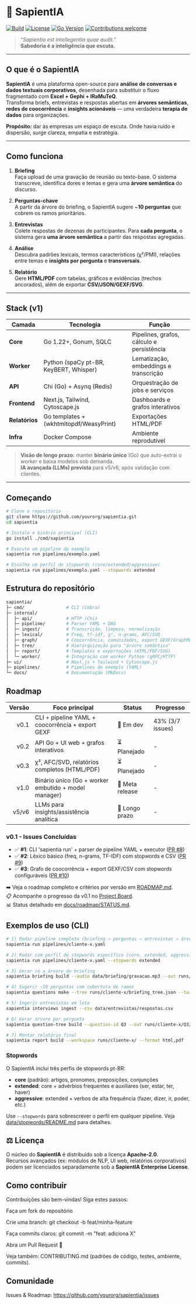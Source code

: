 # 🌿 SapientIA

[![Build](https://img.shields.io/github/actions/workflow/status/yourorg/sapientia/ci.yml?branch=main&label=build)](https://github.com/yourorg/sapientia/actions)
[![License](https://img.shields.io/github/license/yourorg/sapientia)](LICENSE)
[![Go Version](https://img.shields.io/github/go-mod/go-version/yourorg/sapientia)](go.mod)
[![Contributions welcome](https://img.shields.io/badge/contributions-welcome-brightgreen.svg)](CONTRIBUTING.md)

> “_Sapientia est intellegentia quae audit._”  
> **Sabedoria é a inteligência que escuta.**

---

## O que é o SapientIA

**SapientIA** é uma plataforma open-source para **análise de conversas e dados textuais corporativos**, desenhada para substituir o fluxo fragmentado com **Excel + Gephi + IRaMuTeQ**.  
Transforma briefs, entrevistas e respostas abertas em **árvores semânticas**, **redes de coocorrência** e **insights acionáveis** — uma verdadeira **terapia de dados** para organizações.

**Propósito:** dar às empresas um espaço de escuta. Onde havia ruído e dispersão, surge clareza, empatia e estratégia.

---

## Como funciona

1. **Briefing**  
   Faça upload de uma gravação de reunião ou texto-base. O sistema transcreve, identifica dores e temas e gera uma **árvore semântica** do discurso.

2. **Perguntas-chave**  
   A partir da árvore do briefing, o SapientIA sugere ~**10 perguntas** que cobrem os ramos prioritários.

3. **Entrevistas**  
   Colete respostas de dezenas de participantes. Para **cada pergunta**, o sistema gera **uma árvore semântica** a partir das respostas agregadas.

4. **Análise**  
   Descubra padrões lexicais, termos característicos (χ²/PMI), relações entre temas e **insights por pergunta** e **transversais**.

5. **Relatório**  
   Gere **HTML/PDF** com tabelas, gráficos e evidências (trechos ancorados), além de exportar **CSV/JSON/GEXF/SVG**.

---

## Stack (v1)

| Camada         | Tecnologia                              | Função                                    |
| -------------- | --------------------------------------- | ----------------------------------------- |
| **Core**       | Go 1.22+, Gonum, SQLC                   | Pipelines, grafos, cálculo e persistência |
| **Worker**     | Python (spaCy pt-BR, KeyBERT, Whisper)  | Lematização, embeddings e transcrição     |
| **API**        | Chi (Go) + Asynq (Redis)                | Orquestração de jobs e serviços           |
| **Frontend**   | Next.js, Tailwind, Cytoscape.js         | Dashboards e grafos interativos           |
| **Relatórios** | Go templates + (wkhtmltopdf/WeasyPrint) | Exportações HTML/PDF                      |
| **Infra**      | Docker Compose                          | Ambiente reprodutível                     |

> **Visão de longo prazo:** manter **binário único** (Go) que auto-extrai o _worker_ e baixa modelos sob demanda.  
> **IA avançada (LLMs) prevista** para v5/v6, após validação com clientes.

---

## Começando

```bash
# Clone o repositório
git clone https://github.com/yourorg/sapientia.git
cd sapientia

# Instale o binário principal (CLI)
go install ./cmd/sapientia

# Execute um pipeline de exemplo
sapientia run pipelines/exemplo.yaml

# Escolha um perfil de stopwords (core/extended/aggressive)
sapientia run pipelines/exemplo.yaml --stopwords extended
```

## Estrutura do repositório

```bash
sapientia/
├─ cmd/                # CLI (Cobra)
├─ internal/
│  ├─ api/             # HTTP (Chi)
│  ├─ pipeline/        # Parser YAML + DAG
│  ├─ ingest/          # Transcrição, limpeza, normalização
│  ├─ lexical/         # Freq, tf-idf, χ², n-grams, AFC/SVD
│  ├─ graph/           # Coocorrência, comunidades, export GEXF/GraphML
│  ├─ tree/            # Hierarquização para "árvore semântica"
│  ├─ report/          # Templates e exportações (HTML/PDF/SVG)
│  └─ worker/          # Integração com worker Python (gRPC/HTTP)
├─ ui/                 # Next.js + Tailwind + Cytoscape.js
├─ pipelines/          # Pipelines de exemplo (YAML)
└─ docs/               # Documentação (MkDocs)
```

## Roadmap

| Versão | Foco principal                                       | Status          | Progresso        |
| -----: | ---------------------------------------------------- | --------------- | ---------------- |
|   v0.1 | CLI + pipeline YAML + coocorrência + export GEXF     | 🔄 Em dev       | 43% (3/7 issues) |
|   v0.2 | API Go + UI web + grafos interativos                 | ⏳ Planejado    | -                |
|   v0.3 | χ², AFC/SVD, relatórios completos (HTML/PDF)         | ⏳ Planejado    | -                |
|   v1.0 | Binário único (Go + worker embutido + model manager) | 🎯 Meta release | -                |
|  v5/v6 | LLMs para insights/assistência analítica             | 🔮 Longo prazo  | -                |

### v0.1 - Issues Concluídas

- ✅ **#1**: CLI 'sapientia run' + parser de pipeline YAML + executor ([PR #8](https://github.com/lucasrafaldini/sapientIA/pull/8))
- ✅ **#2**: Léxico básico (freq, n-grams, TF-IDF) com stopwords e CSV ([PR #9](https://github.com/lucasrafaldini/sapientIA/pull/9))
- ✅ **#3**: Grafo de coocorrência + export GEXF/CSV com stopwords configuráveis ([PR #10](https://github.com/lucasrafaldini/sapientIA/pull/10))

➡️ Veja o roadmap completo e critérios por versão em [ROADMAP.md](ROADMAP.md).  
📋 Acompanhe o progresso da v0.1 no [Project Board](https://github.com/users/lucasrafaldini/projects/1).  
📊 Status detalhado em [docs/roadmap/STATUS.md](docs/roadmap/STATUS.md).

## Exemplos de uso (CLI)

```bash
# 1) Rodar pipeline completo (briefing → perguntas → entrevistas → árvores → relatório)
sapientia run pipelines/cliente-x.yaml

# 2) Rodar com perfil de stopwords específico (core, extended, aggressive)
sapientia run pipelines/cliente-x.yaml --stopwords extended

# 3) Gerar só a árvore do briefing
sapientia briefing build --audio data/briefing/gravacao.mp3 --out runs/cliente-x/

# 4) Sugerir ~10 perguntas com cobertura de ramos
sapientia questions make --tree runs/cliente-x/briefing_tree.json --target 10

# 5) Ingerir entrevistas em lote
sapientia interviews ingest --csv data/entrevistas/respostas.csv

# 6) Gerar árvore por pergunta
sapientia question-tree build --question-id Q3 --out runs/cliente-x/Q3/

# 7) Montar relatório final
sapientia report build --workspace runs/cliente-x/ --format html,pdf
```

### Stopwords

O SapientIA inclui três perfis de stopwords pt-BR:

- **core** (padrão): artigos, pronomes, preposições, conjunções
- **extended**: core + advérbios frequentes e auxiliares (ser, estar, ter, haver)
- **aggressive**: extended + verbos de alta frequência (fazer, dizer, ir, poder, etc.)

Use `--stopwords` para sobrescrever o perfil em qualquer pipeline. Veja [data/stopwords/README.md](data/stopwords/README.md) para detalhes.

## ⚖️ Licença

O núcleo do **SapientIA** é distribuído sob a licença **Apache-2.0**.  
Recursos avançados (ex: módulos de NLP, UI web, relatórios corporativos)  
podem ser licenciados separadamente sob a **SapientIA Enterprise License**.

## Como contribuir

Contribuições são bem-vindas! Siga estes passos:

Faça um fork do repositório

Crie uma branch: git checkout -b feat/minha-feature

Faça commits claros: git commit -m "feat: adiciona X"

Abra um Pull Request 🧡

Veja também: CONTRIBUTING.md (padrões de código, testes, ambiente, commits).

## Comunidade

Issues & Roadmap: https://github.com/yourorg/sapientia/issues
